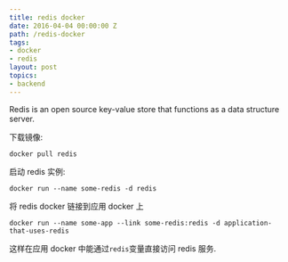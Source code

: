 ```yaml
---
title: redis docker
date: 2016-04-04 00:00:00 Z
path: /redis-docker
tags:
- docker
- redis
layout: post
topics:
- backend
---
```


Redis is an open source key-value store that functions as a data structure server.<!--more-->

下载镜像:

```shell
docker pull redis
```

启动 redis 实例:

```shell
docker run --name some-redis -d redis
```

将 redis docker 链接到应用 docker 上

```shell
docker run --name some-app --link some-redis:redis -d application-that-uses-redis
```

这样在应用 docker 中能通过<code>redis</code>变量直接访问 redis 服务.